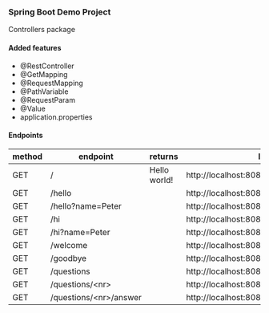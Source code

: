 ### Spring Boot Demo Project

Controllers package

#### Added features

- @RestController
- @GetMapping
- @RequestMapping
- @PathVariable
- @RequestParam
- @Value
- application.properties

#### Endpoints


| method | endpoint | returns | link |
|---|---|---|---|
| GET | / | Hello world! | http://localhost:8080/ |
| GET | /hello | | http://localhost:8080/hello |
| GET | /hello?name=Peter | | http://localhost:8080/hello?name=Peter |
| GET | /hi | | http://localhost:8080/hi |
| GET | /hi?name=Peter | | http://localhost:8080/hi?name=Peter |
| GET | /welcome | | http://localhost:8080/welcome |
| GET | /goodbye | | http://localhost:8080/goodbye |
| GET | /questions | | http://localhost:8080/questions |
| GET | /questions/\<nr\> | | http://localhost:8080/questions/1 |
| GET | /questions/\<nr\>/answer | | http://localhost:8080/questions/1/answer |



